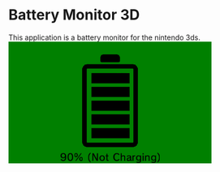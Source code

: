 # Battery Monitor 3D

This application is a battery monitor for the nintendo 3ds.
<img src="app-screenshot.bmp">